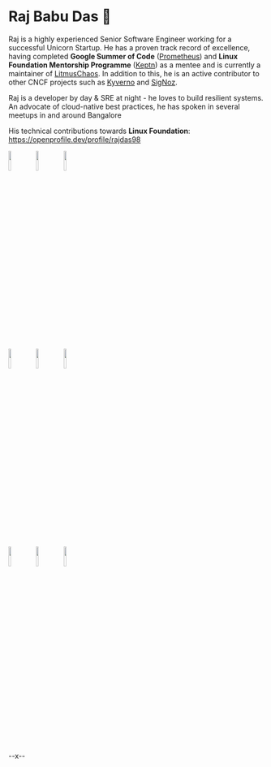 # Raj Babu Das  👋

Raj is a highly experienced Senior Software Engineer working for a successful Unicorn Startup. He has a proven track record of excellence, having completed **Google Summer of Code** ([Prometheus](https://github.com/prometheus/test-infra)) and **Linux Foundation Mentorship Programme** ([Keptn](https://github.com/keptn-contrib/prometheus-service)) as a mentee and is currently a maintainer of [LitmusChaos](https://github.com/litmuschaos/litmus). In addition to this, he is an active contributor to other CNCF projects such as [Kyverno](https://github.com/kyverno/kyverno) and [SigNoz](https://github.com/signoz/signoz).


Raj is a developer by day & SRE at night - he loves to build resilient systems. An advocate of cloud-native best practices, he has spoken in several meetups in and around Bangalore

His technical contributions towards **Linux Foundation**: <a href="https://openprofile.dev/profile/rajdas98">https://openprofile.dev/profile/rajdas98</a>

<p>
  <img width="10%" src="https://www.vectorlogo.zone/logos/golang/golang-ar21.svg">
  <img width="10%" src="https://www.vectorlogo.zone/logos/kubernetes/kubernetes-ar21.svg">
  <img width="10%" src="https://www.vectorlogo.zone/logos/docker/docker-ar21.svg">
  <br />
  <img width="10%" src="https://www.vectorlogo.zone/logos/graphql/graphql-ar21.svg">
  <img width="10%" src="https://www.vectorlogo.zone/logos/google_cloud/google_cloud-ar21.svg">
  <img width="10%" src="https://www.vectorlogo.zone/logos/amazon_aws/amazon_aws-ar21.svg">
  <br />
  <img width="10%" src="https://www.vectorlogo.zone/logos/git-scm/git-scm-ar21.svg">
  <img width="10%" src="https://www.vectorlogo.zone/logos/gnu_bash/gnu_bash-ar21.svg">
  <img width="10%" src="https://www.vectorlogo.zone/logos/linux/linux-ar21.svg">
</p>

--x--
  